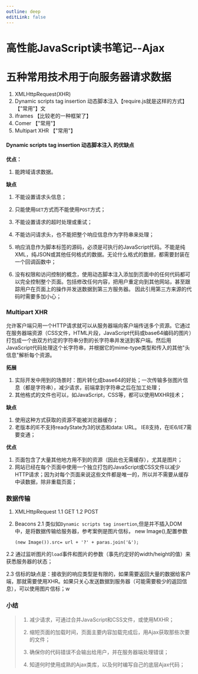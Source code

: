 ```yaml
---
outline: deep
editLink: false
---
```


# 高性能JavaScript读书笔记--Ajax

# 五种常用技术用于向服务器请求数据

1.  XMLHttpRequest(XHR)
2.  Dynamic scripts tag insertion
    动态脚本注入【require.js就是这样的方式】【"常用"】文
3.  iframes 【比较老的一种框架了】
4.  Comer 【"常用"】
5.  Multipart XHR 【"常用"】

#### Dynamic scripts tag insertion 动态脚本注入 的优缺点

**优点：**

1.  能跨域请求数据。

**缺点**

1.  不能设置请求头信息；

2.  只能使用`GET`方式而不能使用`POST`方式；

3.  不能设置请求的超时处理或重试；

4.  不能访问请求头，也不能把整个响应信息作为字符串来处理；

5.  响应消息作为脚本标签的源码，必须是可执行的JavaScript代码。不能是纯XML，纯JSON或其他任何格式的数据。无论什么格式的数据，都需要封装在一个回调函数中；

6.  没有权限和访问控制的概念，使用动态脚本注入添加到页面中的任何代码都可以完全控制整个页面。包括修改任何内容，把用户重定向到其他网站，甚至跟踪用户在页面上的操作并发送数据到第三方服务器。
    因此引用第三方来源的代码时需要多加小心；

### Multipart XHR


允许客户端只用一个HTTP请求就可以从服务器端向客户端传送多个资源。它通过在服务器端资源（CSS文件，HTML片段，JavaScript代码或base64编码的图片）打包成一个由双方约定的字符串分割的长字符串并发送到客户端。然后用JavaScript代码处理这个长字符串，并根据它的mime-type类型和传入的其他"头信息"解析每个资源。

**拓展**

1.  实际开发中用到的场景时：图片转化成base64的好处；一次传输多张图片信息（都是字符串），减少请求，前端拿到字符串之后在加工处理；
2.  其他格式的文件也可以，如JavaScript，CSS等，都可以使用MXHR技术；

**缺点**

1.  使用这种方式获取的资源不能被浏览器缓存；
2.  老版本的IE不支持readyState为3的状态和data: URL。
    IE8支持，在IE6/IE7需要变通；

**优点**

1.  页面包含了大量其他地方用不到的资源（因此也无需缓存），尤其是图片；
2.  网站已经在每个页面中使用一个独立打包的JavaScript或CSS文件以减少HTTP请求；因为对每个页面来说这些文件都是唯一的，所以并不需要从缓存中读数据，除非重载页面；

### 数据传输

1.  XMLHttpRequest 1.1 GET 1.2 POST

2.  Beacons 2.1
    类似如`Dynamic scripts tag insertion`,但是并不插入DOM中，是将数据传输给服务器，参考案例是图片信标，
    new Image(),配置参数

        (new Image()).src= url + '?' + paras.join('&');

2.2
通过监听图片的`load`事件和图片的参数（事先约定好的width/height的值）来获悉服务器的状态；

2.3
信标的缺点是：接收到的响应类型是有限的，如果需要返回大量的数据给客户端，那就需要使用XHR。如果只关心发送数据到服务器（可能需要极少的返回信息），可以使用图片信标；w

### 小结

> 1.  减少请求，可通过合并JavaScript和CSS文件，或使用MXHR；
>
> 2.  缩短页面的加载时间，页面主要内容加载完成后，用Ajax获取那些次要的文件；
>
> 3.  确保你的代码错误不会输出给用户，并在服务器端处理错误；
>
> 4.  知道何时使用成熟的Ajax类库，以及何时编写自己的底层Ajax代码；
